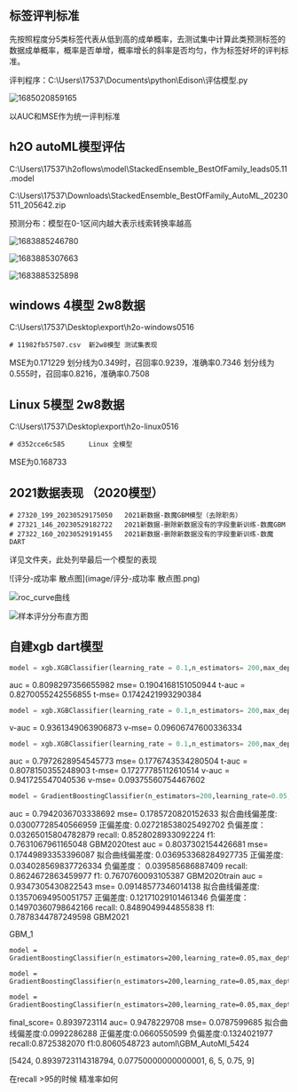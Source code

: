 ## 





## 标签评判标准

先按照程度分5类标签代表从低到高的成单概率，去测试集中计算此类预测标签的数据成单概率，概率是否单增，概率增长的斜率是否均匀，作为标签好坏的评判标准。

评判程序：C:\Users\17537\Documents\python\Edison\评估模型.py

![1685020859165](image/1685020859165.png)

以AUC和MSE作为统一评判标准

## h2O autoML模型评估

C:\Users\17537\h2oflows\model\StackedEnsemble_BestOfFamily_leads05.11.model

C:\Users\17537\Downloads\StackedEnsemble_BestOfFamily_AutoML_20230511_205642.zip

预测分布：模型在0-1区间内越大表示线索转换率越高

![1683885246780](image/1683885246780.png)



![1683885307663](image/1683885307663.png)

![1683885325898](image/1683885325898.png)

## windows 4模型 2w8数据

C:\Users\17537\Desktop\export\h2o-windows0516

```
# 11982fb57507.csv  新2w8模型 测试集表现
```

MSE为0.171229
划分线为0.349时，召回率0.9239，准确率0.7346
划分线为0.555时，召回率0.8216，准确率0.7508

## Linux 5模型 2w8数据

C:\Users\17537\Desktop\export\h2o-linux0516

```
# d352cce6c585      Linux 全模型
```

MSE为0.168733

## 2021数据表现 （2020模型）

```
# 27320_199_20230529175050   2021新数据-数魔GBM模型（去除职务）
# 27321_146_20230529182722   2021新数据-删除新数据没有的字段重新训练-数魔GBM
# 27322_160_20230529191455   2021新数据-删除新数据没有的字段重新训练-数魔DART
```

详见文件夹，此处列举最后一个模型的表现



![评分-成功率 散点图](image/评分-成功率 散点图.png)

![roc_curve曲线](image/roc_curve曲线.png)

![样本评分分布直方图](image/样本评分分布直方图.png)

## 自建xgb dart模型

```python
model = xgb.XGBClassifier(learning_rate = 0.1,n_estimators= 200,max_depth=12,min_child_weight=0.2,subsample= 0.8,colsample_bytree=0.8,colsample_bylevel=0.8,colsample_bynode=0.8,booster='dart',eval_metric = ["auc"],rate_drop= 0.1,         skip_drop= 0.5,n_jobs=0)
```

auc = 0.8098297356655982  mse= 0.1904168151050944
t-auc = 0.8270055242556855  t-mse= 0.1742421993290384

```python
model = xgb.XGBClassifier(learning_rate = 0.1,n_estimators= 200,max_depth=5,min_child_weight=0.8,subsample= 0.8,colsample_bytree=0.8,colsample_bylevel=0.8,colsample_bynode=0.8,booster='dart',eval_metric = ["auc"],rate_drop= 0.2,skip_drop= 0.5,n_jobs=0)
```

v-auc = 0.9361349063906873  v-mse= 0.09606747600336334

```python
model = xgb.XGBClassifier(learning_rate = 0.1,n_estimators= 200,max_depth=5,min_child_weight=0.5,subsample= 0.4,colsample_bytree=0.4,colsample_bylevel=1,colsample_bynode=1,booster='dart',eval_metric = ["auc"],rate_drop= 0.2,         skip_drop= 0.5,n_jobs=0)
```

auc = 0.7972628954545773  mse= 0.1776743534280504
t-auc = 0.8078150355248903  t-mse= 0.17277785112610514
v-auc = 0.941725547040536  v-mse= 0.09375560754467602

```python
model = GradientBoostingClassifier(n_estimators=200,learning_rate=0.05,max_depth=5,min_samples_leaf=5,subsample=0.8,verbose=1,max_leaf_nodes=10,max_features=None,random_state=2)
```

auc = 0.7942036703338692  mse= 0.1785720820152633  拟合曲线偏差度: 0.03007728540566959  正偏差度: 0.027218538025492702  负偏差度： 0.03265015804782879  recall: 0.8528028933092224  f1: 0.7631067961165048   GBM2020test
auc = 0.8037302154426681  mse= 0.17449893353396087  拟合曲线偏差度: 0.036953368284927735  正偏差度: 0.034028569837726334  负偏差度： 0.039585686887409  recall: 0.8624672863459977  f1: 0.7670760093105387   GBM2020train
auc = 0.9347305430822543  mse= 0.09148577346014138  拟合曲线偏差度: 0.13570694950051757  正偏差度: 0.12171029101461346  负偏差度： 0.14970360798642166  recall: 0.8489049944855838  f1: 0.7878344787249598   GBM2021

GBM_1

```
model = GradientBoostingClassifier(n_estimators=200,learning_rate=0.05,max_depth=5,min_samples_leaf=5,subsample=0.8,verbose=1,max_leaf_nodes=10,max_features=None,random_state=2)
```



```
model = GradientBoostingClassifier(n_estimators=200,learning_rate=0.05,max_depth=5,min_samples_leaf=3,subsample=0.8,verbose=1,max_leaf_nodes=10,max_features=None,random_state=2)
```



```
model = GradientBoostingClassifier(n_estimators=200,learning_rate=0.05,max_depth=5,min_samples_leaf=7,subsample=0.8,verbose=1,max_leaf_nodes=10,max_features=None,random_state=2)
```





final_score= 0.8939723114 auc= 0.9478229708  mse= 0.0787599685  拟合曲线偏差度:0.0992286288  正偏差度:0.0660550599  负偏差度:0.1324021977  recall:0.8725382070  f1:0.8060548723   automl\GBM_AutoMl_5424

[5424, 0.8939723114318794, 0.07750000000000001, 6, 5, 0.75, 9]







在recall >95的时候 精准率如何



